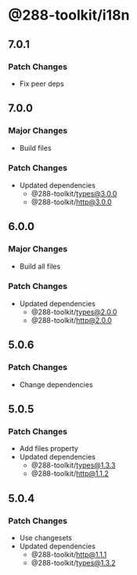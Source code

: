 # @288-toolkit/i18n

## 7.0.1

### Patch Changes

- Fix peer deps

## 7.0.0

### Major Changes

- Build files

### Patch Changes

- Updated dependencies
  - @288-toolkit/types@3.0.0
  - @288-toolkit/http@3.0.0

## 6.0.0

### Major Changes

- Build all files

### Patch Changes

- Updated dependencies
  - @288-toolkit/types@2.0.0
  - @288-toolkit/http@2.0.0

## 5.0.6

### Patch Changes

- Change dependencies

## 5.0.5

### Patch Changes

- Add files property
- Updated dependencies
  - @288-toolkit/types@1.3.3
  - @288-toolkit/http@1.1.2

## 5.0.4

### Patch Changes

- Use changesets
- Updated dependencies
  - @288-toolkit/http@1.1.1
  - @288-toolkit/types@1.3.2
